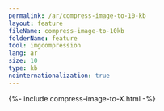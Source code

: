 ```yaml
---
permalink: /ar/compress-image-to-10-kb
layout: feature
fileName: compress-image-to-10kb
folderName: feature
tool: imgcompression
lang: ar
size: 10
type: kb
nointernationalization: true
---
```

{%- include compress-image-to-X.html -%}       
